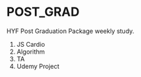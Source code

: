 # POST_GRAD
HYF Post Graduation Package weekly study.
1. JS Cardio
2. Algorithm
3. TA
4. Udemy Project